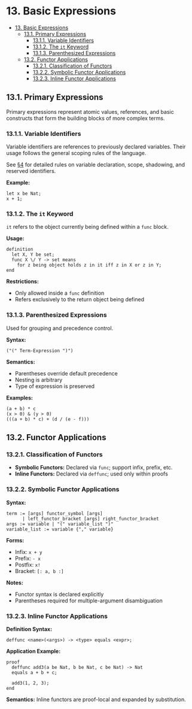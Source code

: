 # 13. Basic Expressions

- [13. Basic Expressions](#13-basic-expressions)
  - [13.1. Primary Expressions](#131-primary-expressions)
    - [13.1.1. Variable Identifiers](#1311-variable-identifiers)
    - [13.1.2. The `it` Keyword](#1312-the-it-keyword)
    - [13.1.3. Parenthesized Expressions](#1313-parenthesized-expressions)
  - [13.2. Functor Applications](#132-functor-applications)
    - [13.2.1. Classification of Functors](#1321-classification-of-functors)
    - [13.2.2. Symbolic Functor Applications](#1322-symbolic-functor-applications)
    - [13.2.3. Inline Functor Applications](#1323-inline-functor-applications)

## 13.1. Primary Expressions

Primary expressions represent atomic values, references, and basic constructs that form the building blocks of more complex terms.

### 13.1.1. Variable Identifiers

Variable identifiers are references to previously declared variables. Their usage follows the general scoping rules of the language.

See [§4](./04.variables_and_constants.md) for detailed rules on variable declaration, scope, shadowing, and reserved identifiers.

**Example:**
```mizar
let x be Nat;
x + 1;
```

### 13.1.2. The `it` Keyword

`it` refers to the object currently being defined within a `func` block.

**Usage:**
```mizar
definition
  let X, Y be set;
  func X \/ Y -> set means
    for z being object holds z in it iff z in X or z in Y;
end
```

**Restrictions:**
- Only allowed inside a `func` definition
- Refers exclusively to the return object being defined

### 13.1.3. Parenthesized Expressions

Used for grouping and precedence control.

**Syntax:**
```mizar
("(" Term-Expression ")")
```

**Semantics:**
- Parentheses override default precedence
- Nesting is arbitrary
- Type of expression is preserved

**Examples:**
```mizar
(a + b) * c
(x > 0) & (y > 0)
(((a + b) * c) + (d / (e - f)))
```

## 13.2. Functor Applications

### 13.2.1. Classification of Functors

- **Symbolic Functors:** Declared via `func`; support infix, prefix, etc.
- **Inline Functors:** Declared via `deffunc`; used only within proofs

### 13.2.2. Symbolic Functor Applications

**Syntax:**
```bnf
term := [args] functor_symbol [args]
      | left_functor_bracket [args] right_functor_bracket
args := variable | "(" variable_list ")"
variable_list := variable {"," variable}
```

**Forms:**
- Infix: `x + y`
- Prefix: `- x`
- Postfix: `x!`
- Bracket: `[: a, b :]`

**Notes:**
- Functor syntax is declared explicitly
- Parentheses required for multiple-argument disambiguation

### 13.2.3. Inline Functor Applications

**Definition Syntax:**
```mizar
deffunc <name>(<args>) -> <type> equals <expr>;
```

**Application Example:**
```mizar
proof
  deffunc add3(a be Nat, b be Nat, c be Nat) -> Nat
  equals a + b + c;
  
  add3(1, 2, 3);
end
```

**Semantics:** Inline functors are proof-local and expanded by substitution.

